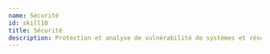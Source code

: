 ```yaml
---
name: Sécurité
id: skill10
title: Sécurité
description: Protection et analyse de vulnérabilité de systèmes et réseaux.
---
```

